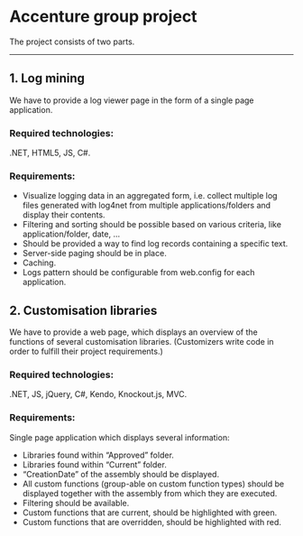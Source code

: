 # Accenture group project
The project consists of two parts.

___
	
## 1. Log mining
		
We have to provide a log viewer page in the form of a single page application. 	
		
### Required technologies: 
.NET, HTML5, JS, C#.
		
### Requirements: 

* Visualize logging data in an aggregated form, i.e. collect multiple log files generated with log4net from multiple applications/folders and display their contents.
* Filtering and sorting should be possible based on various criteria, like application/folder, date, ...
* Should be provided a way to find log records containing a specific text.
* Server-side paging should be in place.
* Caching.
* Logs pattern should be configurable from web.config for each application.

## 2. Customisation libraries
	
We have to provide a web page, which displays an overview of the functions of several customisation libraries. (Customizers write code in order to fulfill their project requirements.)
		
### Required technologies: 
.NET, JS, jQuery, C#, Kendo, Knockout.js, MVC.
		
### Requirements: 
Single page application which displays several information:

* Libraries found within “Approved” folder.
* Libraries found within “Current” folder.
* “CreationDate” of the assembly should be displayed. 
* All custom functions (group-able on custom function types) should be displayed together with the assembly from which they are executed.
* Filtering should be available.
* Custom functions that are current, should be highlighted with green.
* Custom functions that are overridden, should be highlighted with red.